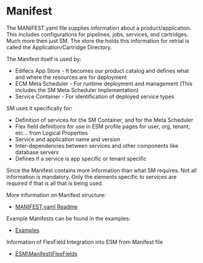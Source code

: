 # Manifest

The MANIFEST.yaml file supplies information about a product/application. This includes configurations for pipelines,
jobs, services, and cartridges. Much more then just SM. The store the holds this information for retrial is called
the Application/Cartridge Directory.

The Manifest itself is used by:

  * Edifecs App Store - It becomes our product catalog and defines what and where the resources are for deployment
  * ECM Meta Scheduler - For runtime deployment and management (This includes the SM Meta Scheduler Implementation)
  * Service Container - For identification of deployed service types

SM uses it specifically for:

  * Definition of services for the SM Container, and for the Meta Scheduler
  * Flex field definitions for use in ESM profile pages for user, org, tenant, etc... from Logical Properties
  * Service and application name and version
  * Inter-dependencies between services and other components like database servers
  * Defines if a service is app specific or tenant specific

Since the Manifest contains more information than what SM requires. Not all information is mandatory. Only the elements
specific to services are required if that is all that is being used.

More information on Manifest structure:

  * [MANIFEST.yaml Readme](../../shared/packaging/manifest/README.md)

Example Manifests can be found in the examples:

  * [Examples](../../examples/README.md)
  
Information of FlexField Integration into ESM from Manifest file

  * [ESM\Manifest\FlexFields](../../flexfields/README.md)